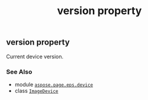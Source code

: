 ﻿---
title: version property
second_title: Aspose.Page for Python via .NET API References
description: 
type: docs
weight: 720
url: /python-net/aspose.page.eps.device/imagedevice/version/
is_root: false
---

## version property


Current device version.

### See Also
* module [`aspose.page.eps.device`](../../)
* class [`ImageDevice`](/page/python-net/aspose.page.eps.device/imagedevice)
